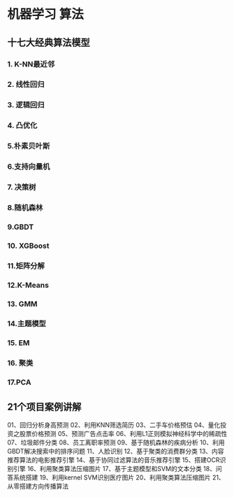 #  机器学习 算法

## 十七大经典算法模型
 
### 1. K-NN最近邻

### 2. 线性回归

### 3. 逻辑回归

### 4. 凸优化

### 5.朴素贝叶斯 

### 6.支持向量机
 
### 7. 决策树 

### 8.随机森林 

### 9.GBDT
 
### 10. XGBoost 

### 11.矩阵分解 

### 12.K-Means
 
### 13. GMM 

### 14.主题模型 

### 15. EM 

### 16. 聚类 

### 17.PCA
 
 
## 21个项目案例讲解
 
 01、回归分析身高预测
 02、利用KNN筛选简历
 03、二手车价格预估
 04、量化投资之股票价格预测
 05、预测广告点击率
 06、利用L1正则模拟神经科学中的稀疏性
 07、垃圾邮件分类
 08、员工离职率预测
 09、基于随机森林的疾病分析
 10、利用GBDT解决搜索中的排序问题
 11、人脸识别
 12、基于聚类的消费群分类
 13、内容推荐算法的电影推荐引擎
 14、基于协同过滤算法的音乐推荐引擎
 15、搭建OCR识别引擎
 16、利用聚类算法压缩图片
 17、基于主题模型和SVM的文本分类
 18、问答系统搭建
 19、利用kernel SVM识别医疗图片
 20、利用聚类算法压缩图片
 21、从零搭建方向传播算法
